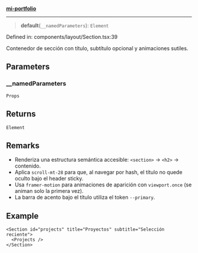 [**mi-portfolio**](../../../../README.md)

***

> **default**(`__namedParameters`): `Element`

Defined in: components/layout/Section.tsx:39

Contenedor de sección con título, subtítulo opcional y animaciones sutiles.

## Parameters

### \_\_namedParameters

`Props`

## Returns

`Element`

## Remarks

- Renderiza una estructura semántica accesible: `<section>` → `<h2>` → contenido.
- Aplica `scroll-mt-28` para que, al navegar por hash, el título no quede oculto bajo el header sticky.
- Usa `framer-motion` para animaciones de aparición con `viewport.once` (se animan solo la primera vez).
- La barra de acento bajo el título utiliza el token `--primary`.

## Example

```tsx
<Section id="projects" title="Proyectos" subtitle="Selección reciente">
  <Projects />
</Section>
```
